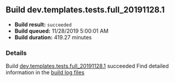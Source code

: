## Build dev.templates.tests.full_20191128.1
- **Build result:** `succeeded`
- **Build queued:** 11/28/2019 5:00:01 AM
- **Build duration:** 419.27 minutes
### Details
Build [dev.templates.tests.full_20191128.1](https://winappstudio.visualstudio.com/web/build.aspx?pcguid=a4ef43be-68ce-4195-a619-079b4d9834c2&builduri=vstfs%3a%2f%2f%2fBuild%2fBuild%2f32076) succeeded
Find detailed information in the [build log files]()
